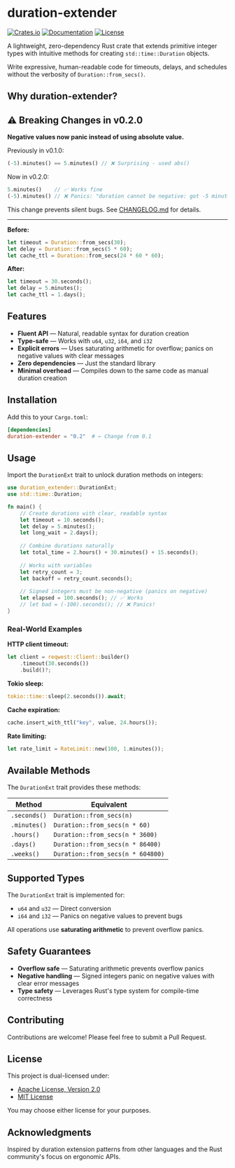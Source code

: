 # duration-extender

[![Crates.io](https://img.shields.io/crates/v/duration-extender.svg)](https://crates.io/crates/duration-extender)
[![Documentation](https://docs.rs/duration-extender/badge.svg)](https://docs.rs/duration-extender)
[![License](https://img.shields.io/badge/license-MIT%2FApache--2.0-blue.svg)](LICENSE)

A lightweight, zero-dependency Rust crate that extends primitive integer types with intuitive methods for creating `std::time::Duration` objects.

Write expressive, human-readable code for timeouts, delays, and schedules without the verbosity of `Duration::from_secs()`.

## Why duration-extender?

## ⚠️ Breaking Changes in v0.2.0

**Negative values now panic instead of using absolute value.**

Previously in v0.1.0:
```rust
(-5).minutes() == 5.minutes() // ❌ Surprising - used abs()
```

Now in v0.2.0:
```rust
5.minutes()    // ✅ Works fine
(-5).minutes() // ❌ Panics: "duration cannot be negative: got -5 minutes"
```

This change prevents silent bugs. See [CHANGELOG.md](CHANGELOG.md) for details.

---

**Before:**
```rust
let timeout = Duration::from_secs(30);
let delay = Duration::from_secs(5 * 60);
let cache_ttl = Duration::from_secs(24 * 60 * 60);
```

**After:**
```rust
let timeout = 30.seconds();
let delay = 5.minutes();
let cache_ttl = 1.days();
```

## Features

- **Fluent API** — Natural, readable syntax for duration creation
- **Type-safe** — Works with `u64`, `u32`, `i64`, and `i32`
- **Explicit errors** — Uses saturating arithmetic for overflow; panics on negative values with clear messages
- **Zero dependencies** — Just the standard library
- **Minimal overhead** — Compiles down to the same code as manual duration creation

## Installation

Add this to your `Cargo.toml`:
```toml
[dependencies]
duration-extender = "0.2"  # ← Change from 0.1
```

## Usage

Import the `DurationExt` trait to unlock duration methods on integers:

```rust
use duration_extender::DurationExt;
use std::time::Duration;

fn main() {
    // Create durations with clear, readable syntax
    let timeout = 10.seconds();
    let delay = 5.minutes();
    let long_wait = 2.days();
    
    // Combine durations naturally
    let total_time = 2.hours() + 30.minutes() + 15.seconds();
    
    // Works with variables
    let retry_count = 3;
    let backoff = retry_count.seconds();
    
    // Signed integers must be non-negative (panics on negative)
    let elapsed = 100.seconds(); // ✅ Works
    // let bad = (-100).seconds(); // ❌ Panics!
}
```

### Real-World Examples

**HTTP client timeout:**
```rust
let client = reqwest::Client::builder()
    .timeout(30.seconds())
    .build()?;
```

**Tokio sleep:**
```rust
tokio::time::sleep(2.seconds()).await;
```

**Cache expiration:**
```rust
cache.insert_with_ttl("key", value, 24.hours());
```

**Rate limiting:**
```rust
let rate_limit = RateLimit::new(100, 1.minutes());
```

## Available Methods

The `DurationExt` trait provides these methods:

| Method | Equivalent |
|--------|------------|
| `.seconds()` | `Duration::from_secs(n)` |
| `.minutes()` | `Duration::from_secs(n * 60)` |
| `.hours()` | `Duration::from_secs(n * 3600)` |
| `.days()` | `Duration::from_secs(n * 86400)` |
| `.weeks()` | `Duration::from_secs(n * 604800)` |

## Supported Types

The `DurationExt` trait is implemented for:

- `u64` and `u32` — Direct conversion
- `i64` and `i32` — Panics on negative values to prevent bugs

All operations use **saturating arithmetic** to prevent overflow panics.

## Safety Guarantees

- **Overflow safe** — Saturating arithmetic prevents overflow panics
- **Negative handling** — Signed integers panic on negative values with clear error messages
- **Type safety** — Leverages Rust's type system for compile-time correctness

## Contributing

Contributions are welcome! Please feel free to submit a Pull Request.

## License

This project is dual-licensed under:

- [Apache License, Version 2.0](LICENSE-APACHE)
- [MIT License](LICENSE-MIT)

You may choose either license for your purposes.

## Acknowledgments

Inspired by duration extension patterns from other languages and the Rust community's focus on ergonomic APIs.